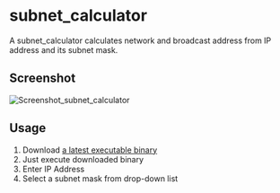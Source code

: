 # subnet_calculator
A subnet_calculator calculates network and broadcast address from 
IP address and its subnet mask.

## Screenshot
![Screenshot_subnet_calculator](https://user-images.githubusercontent.com/23544751/163718626-7ab41b07-7a76-4379-bc0c-34726ef6b7c8.png)

## Usage
1. Download [a latest executable binary](https://github.com/bashi8128/subnet_calculator/releases)  
2. Just execute downloaded binary  
3. Enter IP Address 
4. Select a subnet mask from drop-down list

